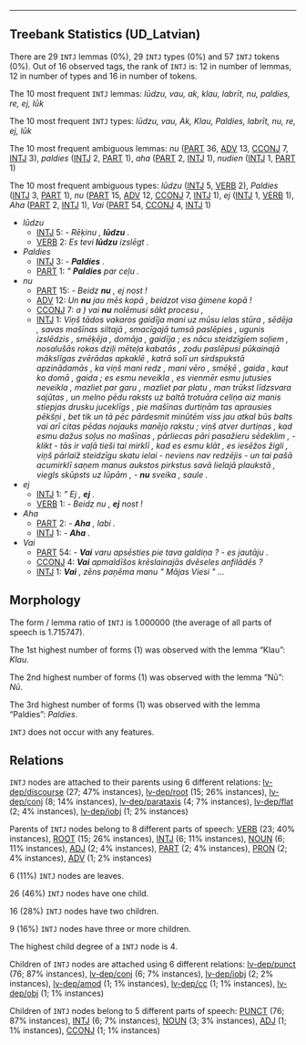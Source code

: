 

--------------------------------------------------------------------------------

## Treebank Statistics (UD_Latvian)

There are 29 `INTJ` lemmas (0%), 29 `INTJ` types (0%) and 57 `INTJ` tokens (0%).
Out of 16 observed tags, the rank of `INTJ` is: 12 in number of lemmas, 12 in number of types and 16 in number of tokens.

The 10 most frequent `INTJ` lemmas: <em>lūdzu, vau, ak, klau, labrīt, nu, paldies, re, ej, lūk</em>

The 10 most frequent `INTJ` types:  <em>lūdzu, vau, Ak, Klau, Paldies, labrīt, nu, re, ej, lūk</em>

The 10 most frequent ambiguous lemmas: <em>nu</em> ([PART]() 36, [ADV]() 13, [CCONJ]() 7, [INTJ]() 3), <em>paldies</em> ([INTJ]() 2, [PART]() 1), <em>aha</em> ([PART]() 2, [INTJ]() 1), <em>nudien</em> ([INTJ]() 1, [PART]() 1)

The 10 most frequent ambiguous types:  <em>lūdzu</em> ([INTJ]() 5, [VERB]() 2), <em>Paldies</em> ([INTJ]() 3, [PART]() 1), <em>nu</em> ([PART]() 15, [ADV]() 12, [CCONJ]() 7, [INTJ]() 1), <em>ej</em> ([INTJ]() 1, [VERB]() 1), <em>Aha</em> ([PART]() 2, [INTJ]() 1), <em>Vai</em> ([PART]() 54, [CCONJ]() 4, [INTJ]() 1)


* <em>lūdzu</em>
  * [INTJ]() 5: <em>- Rēķinu , <b>lūdzu</b> .</em>
  * [VERB]() 2: <em>Es tevi <b>lūdzu</b> izslēgt .</em>
* <em>Paldies</em>
  * [INTJ]() 3: <em>- <b>Paldies</b> .</em>
  * [PART]() 1: <em>" <b>Paldies</b> par ceļu .</em>
* <em>nu</em>
  * [PART]() 15: <em>- Beidz <b>nu</b> , ej nost !</em>
  * [ADV]() 12: <em>Un <b>nu</b> jau mēs kopā , beidzot visa ģimene kopā !</em>
  * [CCONJ]() 7: <em>a ) vai <b>nu</b> nolēmusi sākt procesu ,</em>
  * [INTJ]() 1: <em>Viņš tādos vakaros gaidīja mani uz mūsu ielas stūra , sēdēja , savas mašīnas siltajā , smacīgajā tumsā paslēpies , ugunis izslēdzis , smēķēja , domāja , gaidīja ; es nācu steidzīgiem soļiem , nosalušās rokas dziļi mēteļa kabatās , zodu paslēpusi pūkainajā mākslīgas zvērādas apkaklē , katrā solī un sirdspukstā apzinādamās , ka viņš mani redz , mani vēro , smēķē , gaida , kaut ko domā , gaida ; es esmu neveikla , es vienmēr esmu jutusies neveikla , mazliet par garu , mazliet par platu , man trūkst līdzsvara sajūtas , un melno pēdu raksts uz baltā trotuāra celiņa aiz manis stiepjas drusku juceklīgs , pie mašīnas durtiņām tas aprausies pēkšņi , bet tik un tā pēc pārdesmit minūtēm viss jau atkal būs balts vai arī citas pēdas nojauks manējo rakstu ; viņš atver durtiņas , kad esmu dažus soļus no mašīnas , pārliecas pāri pasažieru sēdeklim , - klikt - tās ir vaļā tieši tai mirklī , kad es esmu klāt , es iesēžos žigli , viņš pārlaiž steidzīgu skatu ielai - neviens nav redzējis - un tai pašā acumirklī saņem manus aukstos pirkstus savā lielajā plaukstā , viegls skūpsts uz lūpām , - <b>nu</b> sveika , saule .</em>
* <em>ej</em>
  * [INTJ]() 1: <em>" Ej , <b>ej</b> .</em>
  * [VERB]() 1: <em>- Beidz nu , <b>ej</b> nost !</em>
* <em>Aha</em>
  * [PART]() 2: <em>- <b>Aha</b> , labi .</em>
  * [INTJ]() 1: <em>- <b>Aha</b> .</em>
* <em>Vai</em>
  * [PART]() 54: <em>- <b>Vai</b> varu apsēsties pie tava galdiņa ? - es jautāju .</em>
  * [CCONJ]() 4: <em><b>Vai</b> apmaldīšos krēslainajās dvēseles anfilādēs ?</em>
  * [INTJ]() 1: <em><b>Vai</b> , zēns paņēma manu " Mājas Viesi " ...</em>

## Morphology

The form / lemma ratio of `INTJ` is 1.000000 (the average of all parts of speech is 1.715747).

The 1st highest number of forms (1) was observed with the lemma “Klau”: <em>Klau</em>.

The 2nd highest number of forms (1) was observed with the lemma “Nū”: <em>Nū</em>.

The 3rd highest number of forms (1) was observed with the lemma “Paldies”: <em>Paldies</em>.

`INTJ` does not occur with any features.


## Relations

`INTJ` nodes are attached to their parents using 6 different relations: [lv-dep/discourse]() (27; 47% instances), [lv-dep/root]() (15; 26% instances), [lv-dep/conj]() (8; 14% instances), [lv-dep/parataxis]() (4; 7% instances), [lv-dep/flat]() (2; 4% instances), [lv-dep/iobj]() (1; 2% instances)

Parents of `INTJ` nodes belong to 8 different parts of speech: [VERB]() (23; 40% instances), [ROOT]() (15; 26% instances), [INTJ]() (6; 11% instances), [NOUN]() (6; 11% instances), [ADJ]() (2; 4% instances), [PART]() (2; 4% instances), [PRON]() (2; 4% instances), [ADV]() (1; 2% instances)

6 (11%) `INTJ` nodes are leaves.

26 (46%) `INTJ` nodes have one child.

16 (28%) `INTJ` nodes have two children.

9 (16%) `INTJ` nodes have three or more children.

The highest child degree of a `INTJ` node is 4.

Children of `INTJ` nodes are attached using 6 different relations: [lv-dep/punct]() (76; 87% instances), [lv-dep/conj]() (6; 7% instances), [lv-dep/iobj]() (2; 2% instances), [lv-dep/amod]() (1; 1% instances), [lv-dep/cc]() (1; 1% instances), [lv-dep/obj]() (1; 1% instances)

Children of `INTJ` nodes belong to 5 different parts of speech: [PUNCT]() (76; 87% instances), [INTJ]() (6; 7% instances), [NOUN]() (3; 3% instances), [ADJ]() (1; 1% instances), [CCONJ]() (1; 1% instances)

